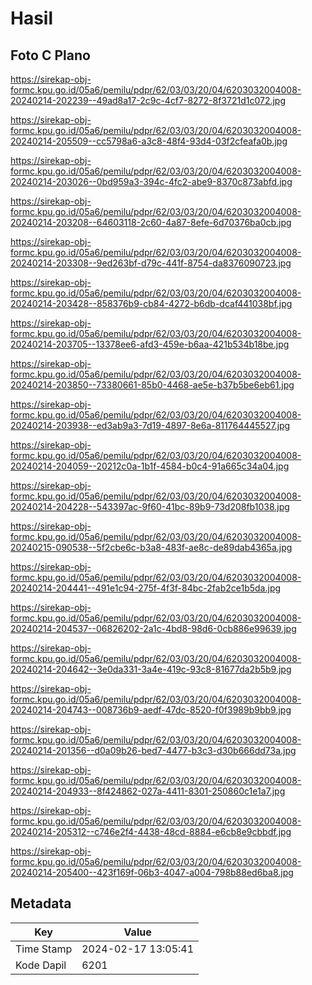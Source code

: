 # Hasil

## Foto C Plano

https://sirekap-obj-formc.kpu.go.id/05a6/pemilu/pdpr/62/03/03/20/04/6203032004008-20240214-202239--49ad8a17-2c9c-4cf7-8272-8f3721d1c072.jpg

https://sirekap-obj-formc.kpu.go.id/05a6/pemilu/pdpr/62/03/03/20/04/6203032004008-20240214-205509--cc5798a6-a3c8-48f4-93d4-03f2cfeafa0b.jpg

https://sirekap-obj-formc.kpu.go.id/05a6/pemilu/pdpr/62/03/03/20/04/6203032004008-20240214-203026--0bd959a3-394c-4fc2-abe9-8370c873abfd.jpg

https://sirekap-obj-formc.kpu.go.id/05a6/pemilu/pdpr/62/03/03/20/04/6203032004008-20240214-203208--64603118-2c60-4a87-8efe-6d70376ba0cb.jpg

https://sirekap-obj-formc.kpu.go.id/05a6/pemilu/pdpr/62/03/03/20/04/6203032004008-20240214-203308--9ed263bf-d79c-441f-8754-da8376090723.jpg

https://sirekap-obj-formc.kpu.go.id/05a6/pemilu/pdpr/62/03/03/20/04/6203032004008-20240214-203428--858376b9-cb84-4272-b6db-dcaf441038bf.jpg

https://sirekap-obj-formc.kpu.go.id/05a6/pemilu/pdpr/62/03/03/20/04/6203032004008-20240214-203705--13378ee6-afd3-459e-b6aa-421b534b18be.jpg

https://sirekap-obj-formc.kpu.go.id/05a6/pemilu/pdpr/62/03/03/20/04/6203032004008-20240214-203850--73380661-85b0-4468-ae5e-b37b5be6eb61.jpg

https://sirekap-obj-formc.kpu.go.id/05a6/pemilu/pdpr/62/03/03/20/04/6203032004008-20240214-203938--ed3ab9a3-7d19-4897-8e6a-811764445527.jpg

https://sirekap-obj-formc.kpu.go.id/05a6/pemilu/pdpr/62/03/03/20/04/6203032004008-20240214-204059--20212c0a-1b1f-4584-b0c4-91a665c34a04.jpg

https://sirekap-obj-formc.kpu.go.id/05a6/pemilu/pdpr/62/03/03/20/04/6203032004008-20240214-204228--543397ac-9f60-41bc-89b9-73d208fb1038.jpg

https://sirekap-obj-formc.kpu.go.id/05a6/pemilu/pdpr/62/03/03/20/04/6203032004008-20240215-090538--5f2cbe6c-b3a8-483f-ae8c-de89dab4365a.jpg

https://sirekap-obj-formc.kpu.go.id/05a6/pemilu/pdpr/62/03/03/20/04/6203032004008-20240214-204441--491e1c94-275f-4f3f-84bc-2fab2ce1b5da.jpg

https://sirekap-obj-formc.kpu.go.id/05a6/pemilu/pdpr/62/03/03/20/04/6203032004008-20240214-204537--06826202-2a1c-4bd8-98d6-0cb886e99639.jpg

https://sirekap-obj-formc.kpu.go.id/05a6/pemilu/pdpr/62/03/03/20/04/6203032004008-20240214-204642--3e0da331-3a4e-419c-93c8-81677da2b5b9.jpg

https://sirekap-obj-formc.kpu.go.id/05a6/pemilu/pdpr/62/03/03/20/04/6203032004008-20240214-204743--008736b9-aedf-47dc-8520-f0f3989b9bb9.jpg

https://sirekap-obj-formc.kpu.go.id/05a6/pemilu/pdpr/62/03/03/20/04/6203032004008-20240214-201356--d0a09b26-bed7-4477-b3c3-d30b666dd73a.jpg

https://sirekap-obj-formc.kpu.go.id/05a6/pemilu/pdpr/62/03/03/20/04/6203032004008-20240214-204933--8f424862-027a-4411-8301-250860c1e1a7.jpg

https://sirekap-obj-formc.kpu.go.id/05a6/pemilu/pdpr/62/03/03/20/04/6203032004008-20240214-205312--c746e2f4-4438-48cd-8884-e6cb8e9cbbdf.jpg

https://sirekap-obj-formc.kpu.go.id/05a6/pemilu/pdpr/62/03/03/20/04/6203032004008-20240214-205400--423f169f-06b3-4047-a004-798b88ed6ba8.jpg


## Metadata

| Key        | Value               |
| ---------- | ------------------- |
| Time Stamp | 2024-02-17 13:05:41 |
| Kode Dapil | 6201                |



